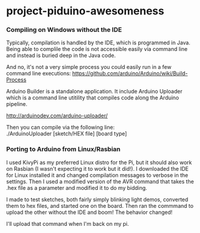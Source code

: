 # project-piduino-awesomeness

### Compiling on Windows without the IDE

Typically, compilation is handled by the IDE, which is programmed in Java.  Being able to complile the code is not accessible easily via command line and instead is buried deep in the Java code.  

And no, it's not a very simple process you could easily run in a few command line executions:
https://github.com/arduino/Arduino/wiki/Build-Process

Arduino Builder is a standalone application.  It include Arduino Uploader which is a command line utitility that compiles code along the Arduino pipeline.

http://arduinodev.com/arduino-uploader/

Then you can compile via the following line:  
./ArduinoUploader [sketch/HEX file] [board type] 

### Porting to Arduino from Linux/Rasbian

I used KivyPi as my preferred Linux distro for the Pi, but it should also work on Rasbian (I wasn't expecting it to work but it did!).  I downloaded the IDE for Linux installed it and changed compilation messages to verbose in the settings. Then I used a modified version of the AVR command that takes the .hex file as a parameter and modified it to do my bidding.  

I made to test sketches, both fairly simply blinking light demos, converted them to hex files, and started one on the board. Then ran the commmand to upload the other without the IDE and boom!  The behavior changed!

I'll upload that command when I'm back on my pi.
